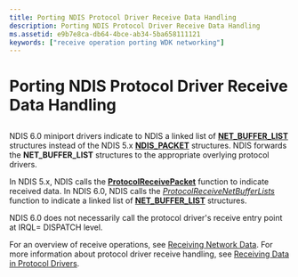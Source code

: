 ```yaml
---
title: Porting NDIS Protocol Driver Receive Data Handling
description: Porting NDIS Protocol Driver Receive Data Handling
ms.assetid: e9b7e8ca-db64-4bce-ab34-5ba658111121
keywords: ["receive operation porting WDK networking"]
---
```


# Porting NDIS Protocol Driver Receive Data Handling


## <a href="" id="ddk-porting-ndis-protocol-driver-receive-data-handling-nd"></a>


NDIS 6.0 miniport drivers indicate to NDIS a linked list of [**NET\_BUFFER\_LIST**](https://msdn.microsoft.com/library/windows/hardware/ff568388) structures instead of the NDIS 5.x [**NDIS\_PACKET**](https://msdn.microsoft.com/library/windows/hardware/ff557086) structures. NDIS forwards the **NET\_BUFFER\_LIST** structures to the appropriate overlying protocol drivers.

In NDIS 5.x, NDIS calls the [**ProtocolReceivePacket**](https://msdn.microsoft.com/library/windows/hardware/ff563251) function to indicate received data. In NDIS 6.0, NDIS calls the [*ProtocolReceiveNetBufferLists*](https://msdn.microsoft.com/library/windows/hardware/ff570267) function to indicate a linked list of [**NET\_BUFFER\_LIST**](https://msdn.microsoft.com/library/windows/hardware/ff568388) structures.

NDIS 6.0 does not necessarily call the protocol driver's receive entry point at IRQL= DISPATCH level.

For an overview of receive operations, see [Receiving Network Data](receiving-network-data.md). For more information about protocol driver receive handling, see [Receiving Data in Protocol Drivers](receiving-data-in-protocol-drivers.md).

 

 





